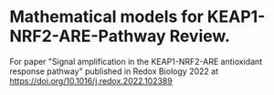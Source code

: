 # Mathematical models for KEAP1-NRF2-ARE-Pathway Review.
For paper "Signal amplification in the KEAP1-NRF2-ARE antioxidant response pathway" published in Redox Biology 2022 at https://doi.org/10.1016/j.redox.2022.102389
